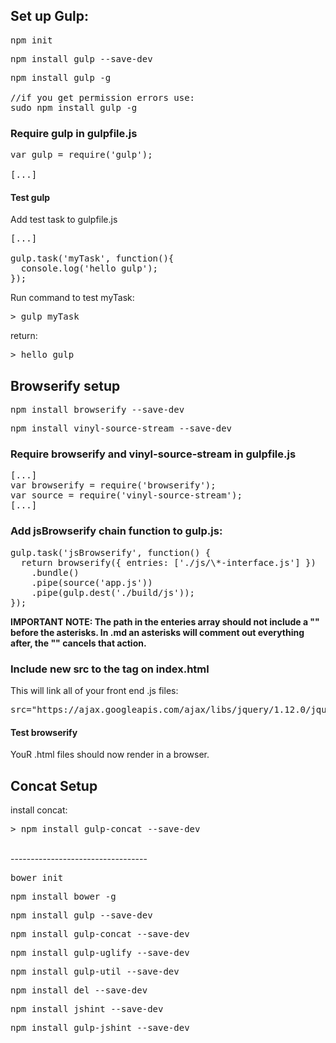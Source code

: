 ## Set up Gulp:
<pre>npm init</pre>
<pre>npm install gulp --save-dev</pre>
<pre>npm install gulp -g

//if you get permission errors use:
sudo npm install gulp -g</pre>

###  Require gulp in gulpfile.js
<pre>var gulp = require('gulp');

[...]</pre>

#### Test gulp
Add test task to gulpfile.js
<pre>
[...]

gulp.task('myTask', function(){
  console.log('hello gulp');
});
</pre>
Run command to test myTask:
<pre>> gulp myTask</pre>

return:
<pre>> hello gulp</pre>

## Browserify setup

<pre>npm install browserify --save-dev</pre>
<pre>npm install vinyl-source-stream --save-dev</pre>

### Require browserify and vinyl-source-stream in gulpfile.js

<pre>[...]
var browserify = require('browserify');
var source = require('vinyl-source-stream');
[...]</pre>

### Add jsBrowserify chain function to gulp.js:

<pre>gulp.task('jsBrowserify', function() {
  return browserify({ entries: ['./js/\*-interface.js'] })
    .bundle()
    .pipe(source('app.js'))
    .pipe(gulp.dest('./build/js'));
});</pre>

<strong>IMPORTANT NOTE: The path in the enteries array should not include a "\" before the asterisks. In .md an asterisks will comment out everything after, the "\" cancels that action.</strong>


### Include new src to the <scripts> tag on index.html
This will link all of your front end .js files:

<pre>src="https://ajax.googleapis.com/ajax/libs/jquery/1.12.0/jquery.min.js"</pre>

#### Test browserify

YouR .html files should now render in a browser.

## Concat Setup

install concat:
<pre>> npm install gulp-concat --save-dev</pre>


<br>----------------------------------
<pre>bower init</pre>
<pre>npm install bower -g</pre>
<pre>npm install gulp --save-dev</pre>
<pre>npm install gulp-concat --save-dev</pre>
<pre>npm install gulp-uglify --save-dev</pre>
<pre>npm install gulp-util --save-dev</pre>
<pre>npm install del --save-dev</pre>
<pre>npm install jshint --save-dev</pre>
<pre>npm install gulp-jshint --save-dev</pre>
